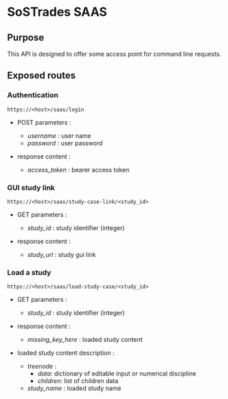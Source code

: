 
# SoSTrades SAAS


## Purpose


This API is designed to offer some access point for command line requests.


## Exposed routes

### Authentication


    https://<host>/saas/login


- POST parameters : 
  - *username* : user name 
  - *password* : user password 

- response content :
  - *access_token* : bearer access token


### GUI study link


    https://<host>/saas/study-case-link/<study_id>


- GET parameters : 
  - *study_id* : study identifier (integer) 

- response content :
  - *study_url* : study gui link

### Load a study


    https://<host>/saas/load-study-case/<study_id>


- GET parameters : 
  - *study_id* : study identifier (integer) 

- response content :
  - *missing_key_here* : loaded study content 

- loaded study content description :
  - *treenode* : 
    - *data*: dictionary of editable input or numerical discipline
    - *children*: list of children data
  - *study_name* : loaded study name


